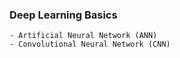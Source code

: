 ### Deep Learning Basics

    - Artificial Neural Network (ANN)
    - Convolutional Neural Network (CNN)